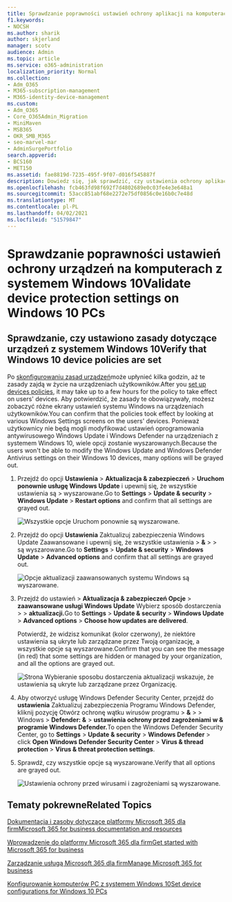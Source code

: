 ```yaml
---
title: Sprawdzanie poprawności ustawień ochrony aplikacji na komputerach z systemem Windows 10
f1.keywords:
- NOCSH
ms.author: sharik
author: skjerland
manager: scotv
audience: Admin
ms.topic: article
ms.service: o365-administration
localization_priority: Normal
ms.collection:
- Adm_O365
- M365-subscription-management
- M365-identity-device-management
ms.custom:
- Adm_O365
- Core_O365Admin_Migration
- MiniMaven
- MSB365
- OKR_SMB_M365
- seo-marvel-mar
- AdminSurgePortfolio
search.appverid:
- BCS160
- MET150
ms.assetid: fae8819d-7235-495f-9f07-d016f545887f
description: Dowiedz się, jak sprawdzić, czy ustawienia ochrony aplikacji platformy Microsoft 365 dla firm obowiązywały na urządzeniach użytkowników z systemem Windows 10.
ms.openlocfilehash: fcb463fd98f692f7d4802689e0c03fe4e3e648a1
ms.sourcegitcommit: 53acc851abf68e2272e75df0856c0e16b0c7e48d
ms.translationtype: MT
ms.contentlocale: pl-PL
ms.lasthandoff: 04/02/2021
ms.locfileid: "51579847"
---
```

# <a name="validate-device-protection-settings-on-windows-10-pcs"></a><span data-ttu-id="9eb13-103">Sprawdzanie poprawności ustawień ochrony urządzeń na komputerach z systemem Windows 10</span><span class="sxs-lookup"><span data-stu-id="9eb13-103">Validate device protection settings on Windows 10 PCs</span></span>

## <a name="verify-that-windows-10-device-policies-are-set"></a><span data-ttu-id="9eb13-104">Sprawdzanie, czy ustawiono zasady dotyczące urządzeń z systemem Windows 10</span><span class="sxs-lookup"><span data-stu-id="9eb13-104">Verify that Windows 10 device policies are set</span></span>

<span data-ttu-id="9eb13-105">Po [skonfigurowaniu zasad urządzeń](protection-settings-for-windows-10-pcs.md)może upłynieć kilka godzin, aż te zasady zajdą w życie na urządzeniach użytkowników.</span><span class="sxs-lookup"><span data-stu-id="9eb13-105">After you [set up devices policies](protection-settings-for-windows-10-pcs.md), it may take up to a few hours for the policy to take effect on users' devices.</span></span> <span data-ttu-id="9eb13-106">Aby potwierdzić, że zasady te obowiązywały, możesz zobaczyć różne ekrany ustawień systemu Windows na urządzeniach użytkowników.</span><span class="sxs-lookup"><span data-stu-id="9eb13-106">You can confirm that the policies took effect by looking at various Windows Settings screens on the users' devices.</span></span> <span data-ttu-id="9eb13-107">Ponieważ użytkownicy nie będą mogli modyfikować ustawień oprogramowania antywirusowego Windows Update i Windows Defender na urządzeniach z systemem Windows 10, wiele opcji zostanie wyszarowanych.</span><span class="sxs-lookup"><span data-stu-id="9eb13-107">Because the users won't be able to modify the Windows Update and Windows Defender Antivirus settings on their Windows 10 devices, many options will be grayed out.</span></span>
  
1. <span data-ttu-id="9eb13-108">Przejdź do opcji **Ustawienia** \> **Aktualizacja &amp; zabezpieczeń** \> **Uruchom ponownie usługę Windows Update** i upewnij się, że wszystkie ustawienia są \>  wyszarowane.</span><span class="sxs-lookup"><span data-stu-id="9eb13-108">Go to **Settings** \> **Update &amp; security** \> **Windows Update** \> **Restart options** and confirm that all settings are grayed out.</span></span> 
    
    ![Wszystkie opcje Uruchom ponownie są wyszarowane.](../media/31308da9-18b0-47c5-bbf6-d5fa6747c376.png)
  
2. <span data-ttu-id="9eb13-110">Przejdź do opcji **Ustawienia** Zaktualizuj zabezpieczenia Windows Update Zaawansowane i upewnij się, że wszystkie ustawienia \> **&amp;** \>  \>  są wyszarowane.</span><span class="sxs-lookup"><span data-stu-id="9eb13-110">Go to **Settings** \> **Update &amp; security** \> **Windows Update** \> **Advanced options** and confirm that all settings are grayed out.</span></span> 
    
    ![Opcje aktualizacji zaawansowanych systemu Windows są wyszarowane.](../media/049cf281-d503-4be9-898b-c0a3286c7fc2.png)
  
3. <span data-ttu-id="9eb13-112">Przejdź  do ustawień \> **Aktualizacja &amp; zabezpieczeń Opcje** \> **zaawansowane usługi Windows Update** Wybierz sposób dostarczenia \>  \> **aktualizacji.**</span><span class="sxs-lookup"><span data-stu-id="9eb13-112">Go to **Settings** \> **Update &amp; security** \> **Windows Update** \> **Advanced options** \> **Choose how updates are delivered**.</span></span>
    
    <span data-ttu-id="9eb13-113">Potwierdź, że widzisz komunikat (kolor czerwony), że niektóre ustawienia są ukryte lub zarządzane przez Twoją organizację, a wszystkie opcje są wyszarowane.</span><span class="sxs-lookup"><span data-stu-id="9eb13-113">Confirm that you can see the message (in red) that some settings are hidden or managed by your organization, and all the options are grayed out.</span></span>
    
    ![Strona Wybieranie sposobu dostarczenia aktualizacji wskazuje, że ustawienia są ukryte lub zarządzane przez Organizację.](../media/6b3e37c5-da41-4afd-9983-b4f406216b59.png)
  
4. <span data-ttu-id="9eb13-115">Aby otworzyć usługę Windows Defender Security Center, przejdź do **ustawienia** Zaktualizuj zabezpieczenia Programu Windows Defender, kliknij pozycję Otwórz ochronę wątku wirusów programu \> **&amp;** \>  \> Windows  \> **Defender: &amp;** \> **ustawienia ochrony przed zagrożeniami w &amp; programie Windows Defender.**</span><span class="sxs-lookup"><span data-stu-id="9eb13-115">To open the Windows Defender Security Center, go to **Settings** \> **Update &amp; security** \> **Windows Defender** \> click **Open Windows Defender Security Center** \> **Virus &amp; thread protection** \> **Virus &amp; threat protection settings**.</span></span> 
    
5. <span data-ttu-id="9eb13-116">Sprawdź, czy wszystkie opcje są wyszarowane.</span><span class="sxs-lookup"><span data-stu-id="9eb13-116">Verify that all options are grayed out.</span></span> 
    
    ![Ustawienia ochrony przed wirusami i zagrożeniami są wyszarowane.](../media/9ca68d40-a5d9-49d7-92a4-c581688b5926.png)
  
## <a name="related-topics"></a><span data-ttu-id="9eb13-118">Tematy pokrewne</span><span class="sxs-lookup"><span data-stu-id="9eb13-118">Related Topics</span></span>

[<span data-ttu-id="9eb13-119">Dokumentacja i zasoby dotyczące platformy Microsoft 365 dla firm</span><span class="sxs-lookup"><span data-stu-id="9eb13-119">Microsoft 365 for business documentation and resources</span></span>](./index.yml)
  
[<span data-ttu-id="9eb13-120">Wprowadzenie do platformy Microsoft 365 dla firm</span><span class="sxs-lookup"><span data-stu-id="9eb13-120">Get started with Microsoft 365 for business</span></span>](microsoft-365-business-overview.md)
  
[<span data-ttu-id="9eb13-121">Zarządzanie usługą Microsoft 365 dla firm</span><span class="sxs-lookup"><span data-stu-id="9eb13-121">Manage Microsoft 365 for business</span></span>](manage.md)
  
[<span data-ttu-id="9eb13-122">Konfigurowanie komputerów PC z systemem Windows 10</span><span class="sxs-lookup"><span data-stu-id="9eb13-122">Set device configurations for Windows 10 PCs</span></span>](protection-settings-for-windows-10-pcs.md)
